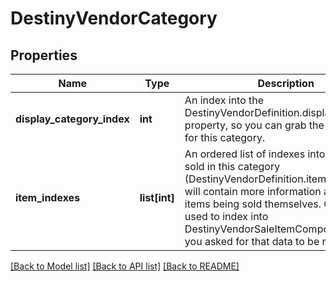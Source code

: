 # DestinyVendorCategory

## Properties
Name | Type | Description | Notes
------------ | ------------- | ------------- | -------------
**display_category_index** | **int** | An index into the DestinyVendorDefinition.displayCategories property, so you can grab the display data for this category. | [optional] 
**item_indexes** | **list[int]** | An ordered list of indexes into items being sold in this category (DestinyVendorDefinition.itemList) which will contain more information about the items being sold themselves. Can also be used to index into DestinyVendorSaleItemComponent data, if you asked for that data to be returned. | [optional] 

[[Back to Model list]](../README.md#documentation-for-models) [[Back to API list]](../README.md#documentation-for-api-endpoints) [[Back to README]](../README.md)


